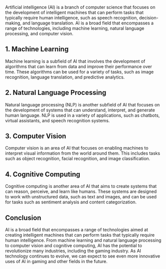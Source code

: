 
Artificial intelligence (AI) is a branch of computer science that focuses on the development of intelligent machines that can perform tasks that typically require human intelligence, such as speech recognition, decision-making, and language translation. AI is a broad field that encompasses a range of technologies, including machine learning, natural language processing, and computer vision.

1\. Machine Learning
-------------------

Machine learning is a subfield of AI that involves the development of algorithms that can learn from data and improve their performance over time. These algorithms can be used for a variety of tasks, such as image recognition, language translation, and predictive analytics.

2\. Natural Language Processing
------------------------------

Natural language processing (NLP) is another subfield of AI that focuses on the development of systems that can understand, interpret, and generate human language. NLP is used in a variety of applications, such as chatbots, virtual assistants, and speech recognition systems.

3\. Computer Vision
------------------

Computer vision is an area of AI that focuses on enabling machines to interpret visual information from the world around them. This includes tasks such as object recognition, facial recognition, and image classification.

4\. Cognitive Computing
----------------------

Cognitive computing is another area of AI that aims to create systems that can reason, perceive, and learn like humans. These systems are designed to work with unstructured data, such as text and images, and can be used for tasks such as sentiment analysis and content categorization.

Conclusion
----------

AI is a broad field that encompasses a range of technologies aimed at creating intelligent machines that can perform tasks that typically require human intelligence. From machine learning and natural language processing to computer vision and cognitive computing, AI has the potential to revolutionize many industries, including the gaming industry. As AI technology continues to evolve, we can expect to see even more innovative uses of AI in gaming and other fields in the future.
